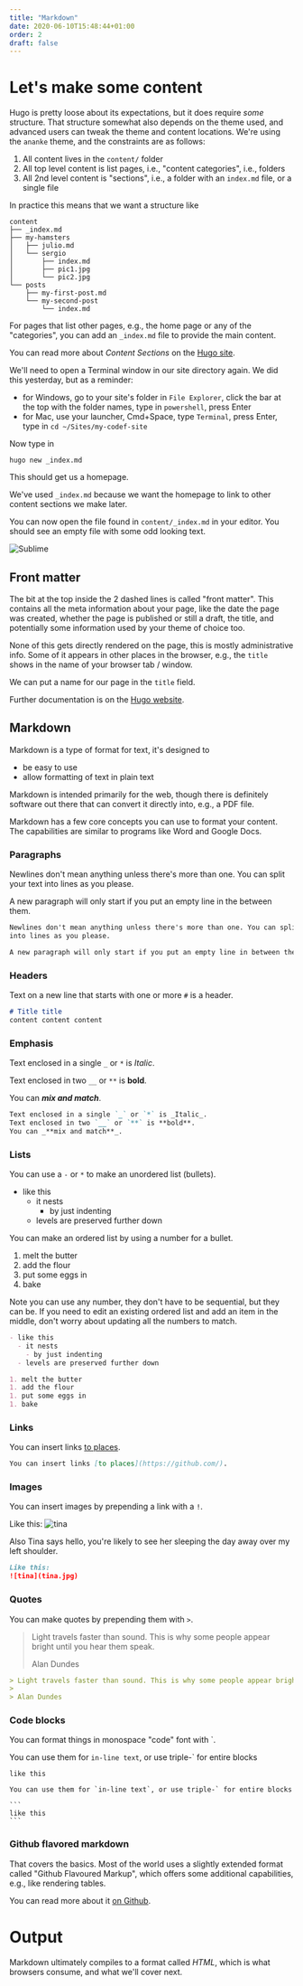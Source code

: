 ```yaml
---
title: "Markdown"
date: 2020-06-10T15:48:44+01:00
order: 2
draft: false
---
```

# Let's make some content
Hugo is pretty loose about its expectations, but it does require _some_ structure. That structure somewhat also depends on the theme used, and advanced users can tweak the theme and content locations. We're using the `ananke` theme, and the constraints are as follows:

1. All content lives in the `content/` folder
2. All top level content is list pages, i.e., "content categories", i.e., folders
3. All 2nd level content is "sections", i.e., a folder with an `index.md` file, or a single file

In practice this means that we want a structure like

```
content
├── _index.md
├── my-hamsters
│   ├── julio.md
│   └── sergio
│       ├── index.md
│       ├── pic1.jpg
│       └── pic2.jpg
└── posts
    ├── my-first-post.md
    └── my-second-post
        └── index.md
```

For pages that list other pages, e.g., the home page or any of the "categories", you can add an `_index.md` file to provide the main content.

You can read more about _Content Sections_ on the [Hugo site](https://gohugo.io/content-management/sections/).

We'll need to open a Terminal window in our site directory again. We did this yesterday, but as a reminder:

- for Windows, go to your site's folder in `File Explorer`, click the bar at the top with the folder names, type in `powershell`, press Enter
- for Mac, use your launcher, Cmd+Space, type `Terminal`, press Enter, type in `cd ~/Sites/my-codef-site`

Now type in

```
hugo new _index.md
```

This should get us a homepage.

We've used `_index.md` because we want the homepage to link to other content sections we make later.

You can now open the file found in `content/_index.md` in your editor. You should see an empty file with some odd looking text.

![Sublime](sublime-0.png)

## Front matter
The bit at the top inside the 2 dashed lines is called "front matter". This contains all the meta information about your page, like the date the page was created, whether the page is published or still a draft, the title, and potentially some information used by your theme of choice too.

None of this gets directly rendered on the page, this is mostly administrative info. Some of it appears in other places in the browser, e.g., the `title` shows in the name of your browser tab / window.

We can put a name for our page in the `title` field.

Further documentation is on the [Hugo website](https://gohugo.io/content-management/front-matter/).

## Markdown
Markdown is a type of format for text, it's designed to

- be easy to use
- allow formatting of text in plain text

Markdown is intended primarily for the web, though there is definitely software out there that can convert it directly into, e.g., a PDF file.

Markdown has a few core concepts you can use to format your content. The capabilities are similar to programs like Word and Google Docs.

### Paragraphs
Newlines don't mean anything unless there's more than one. You can split your text 
into lines as you please.

A new paragraph will only start if you put an empty line in the between them.

```markdown
Newlines don't mean anything unless there's more than one. You can split your text 
into lines as you please.

A new paragraph will only start if you put an empty line in between them.
```

### Headers

Text on a new line that starts with one or more `#` is a header.

```markdown
# Title title
content content content
```

### Emphasis
Text enclosed in a single `_` or `*` is _Italic_.

Text enclosed in two `__` or `**` is **bold**.

You can _**mix and match**_.

```markdown
Text enclosed in a single `_` or `*` is _Italic_.
Text enclosed in two `__` or `**` is **bold**.
You can _**mix and match**_.
```

### Lists
You can use a `-` or `*` to make an unordered list (bullets).

- like this
  - it nests
    - by just indenting
  - levels are preserved further down

You can make an ordered list by using a number for a bullet.

1. melt the butter
1. add the flour
1. put some eggs in
1. bake

Note you can use any number, they don't have to be sequential, but they can be. If you need to edit an existing ordered list and add an item in the middle, don't worry about updating all the numbers to match.

```markdown
- like this
  - it nests
    - by just indenting
  - levels are preserved further down

1. melt the butter
1. add the flour
1. put some eggs in
1. bake
```

### Links
You can insert links [to places](https://github.com/).

```markdown
You can insert links [to places](https://github.com/).
```

### Images
You can insert images by prepending a link with a `!`.

Like this:
![tina](tina.jpg)

Also Tina says hello, you're likely to see her sleeping the day away over my left shoulder.

```markdown
Like this:
![tina](tina.jpg)
```

### Quotes
You can make quotes by prepending them with `>`.

> Light travels faster than sound. This is why some people appear bright until you hear them speak.
> 
> Alan Dundes

```markdown
> Light travels faster than sound. This is why some people appear bright until you hear them speak.
> 
> Alan Dundes
```

### Code blocks
You can format things in monospace "code" font with `.

You can use them for `in-line text`, or use triple-` for entire blocks

```
like this
```

    You can use them for `in-line text`, or use triple-` for entire blocks
    
    ```
    like this
    ```

### Github flavored markdown
That covers the basics. Most of the world uses a slightly extended format called "Github Flavoured Markup", which offers some additional capabilities, e.g., like rendering tables.

You can read more about it [on Github](https://guides.github.com/features/mastering-markdown/#GitHub-flavored-markdown).

# Output
Markdown ultimately compiles to a format called _HTML_, which is what browsers consume, and what we'll cover next.
